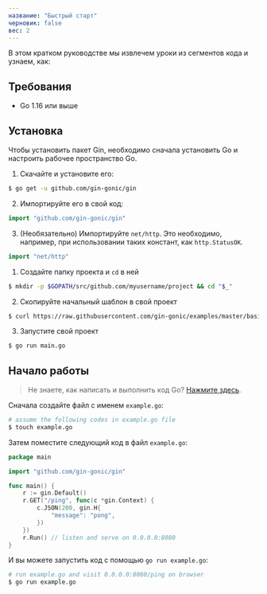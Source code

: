 ```yaml
---
название: "Быстрый старт"
черновик: false
вес: 2
---
```


В этом кратком руководстве мы извлечем уроки из сегментов кода и узнаем, как:

## Требования

- Go 1.16 или выше

## Установка

Чтобы установить пакет Gin, необходимо сначала установить Go и настроить рабочее пространство Go.

1. Скачайте и установите его:

```sh
$ go get -u github.com/gin-gonic/gin
```

2. Импортируйте его в свой код:

```go
import "github.com/gin-gonic/gin"
```

3. (Необязательно) Импортируйте `net/http`. Это необходимо, например, при использовании таких констант, как `http.StatusOK`.

```go
import "net/http"
```

1. Создайте папку проекта и `cd` в ней

```sh
$ mkdir -p $GOPATH/src/github.com/myusername/project && cd "$_"
```

2. Скопируйте начальный шаблон в свой проект

```sh
$ curl https://raw.githubusercontent.com/gin-gonic/examples/master/basic/main.go > main.go
```

3. Запустите свой проект

```sh
$ go run main.go
```

## Начало работы

> Не знаете, как написать и выполнить код Go? [Нажмите здесь](https://golang.org/doc/code.html).

Сначала создайте файл с именем `example.go`:

```sh
# assume the following codes in example.go file
$ touch example.go
```

Затем поместите следующий код в файл `example.go`:

```go
package main

import "github.com/gin-gonic/gin"

func main() {
	r := gin.Default()
	r.GET("/ping", func(c *gin.Context) {
		c.JSON(200, gin.H{
			"message": "pong",
		})
	})
	r.Run() // listen and serve on 0.0.0.0:8080
}
```

И вы можете запустить код с помощью `go run example.go`:

```sh
# run example.go and visit 0.0.0.0:8080/ping on browser
$ go run example.go
```
